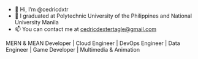 - 👋 Hi, I’m @cedricdxtr
- 🌱 I graduated at Polytechnic University of the Philippines and National University Manila 
- 📫 You can contact me at cedricdextertagle@gmail.com 


MERN & MEAN Developer | Cloud Engineer | DevOps Engineer | Data Engineer | Game Developer | Multimedia & Animation

